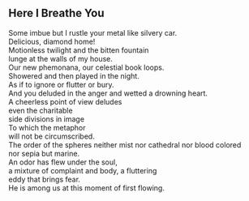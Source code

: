 Here I Breathe You
------------------
Some imbue but I rustle your metal like silvery car.  
Delicious, diamond home!  
Motionless twilight and the bitten fountain  
lunge at the walls of my house.  
Our new phemonana, our celestial book loops.  
Showered and then played in the night.  
As if to ignore or flutter or bury.  
And you deluded in the anger and wetted a drowning heart.  
A cheerless point of view deludes  
even the charitable  
side divisions in image  
To which the metaphor  
will not be circumscribed.  
The order of the spheres neither mist nor cathedral nor blood colored  
nor sepia but marine.  
An odor has flew under the soul,  
a mixture of complaint and body, a fluttering  
eddy that brings fear.  
He is among us at this moment of first flowing.  
